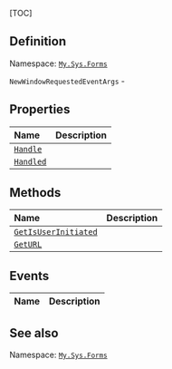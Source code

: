 [TOC]
## Definition
Namespace: [`My.Sys.Forms`](My.Sys.Forms.md)

`NewWindowRequestedEventArgs` - 

## Properties
|Name|Description|
| :------------ | :------------ |
|[`Handle`]("NewWindowRequestedEventArgs.Handle.md")||
|[`Handled`]("NewWindowRequestedEventArgs.Handled.md")||

## Methods
|Name|Description|
| :------------ | :------------ |
|[`GetIsUserInitiated`]("NewWindowRequestedEventArgs.GetIsUserInitiated.md")||
|[`GetURL`]("NewWindowRequestedEventArgs.GetURL.md")||
## Events
|Name|Description|
| :------------ | :------------ |
## See also
Namespace: [`My.Sys.Forms`](My.Sys.Forms.md)
